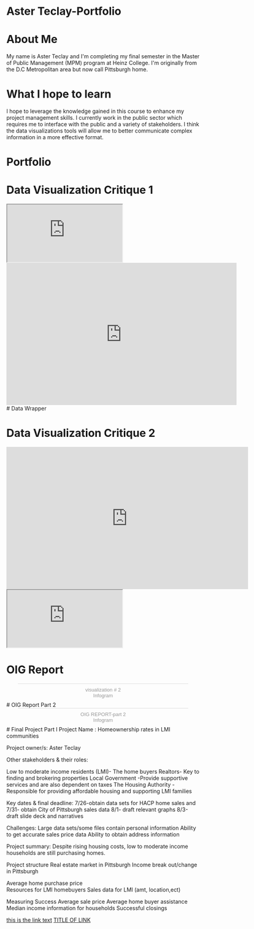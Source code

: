 # Aster Teclay-Portfolio
# About Me
My name is Aster Teclay and I'm completing my final semester in the  Master of Public Management (MPM) program at Heinz College. I'm originally from the D.C Metropolitan area but now call Pittsburgh home.
# What I hope to learn
I hope to leverage the knowledge  gained in this course to enhance my project management skills.  I currently work in the public sector which requires me to interface with the public  and a variety of stakeholders.  I think the data visualizations tools will allow me to better communicate complex information in a more effective format.  
# Portfolio 
# Data Visualization Critique 1 
<iframe src="https://docs.google.com/spreadsheets/d/e/2PACX-1vT3c6_3s9httNaE0yWzazpf53HjIpiDCLAVtMv1K36NmfsEVC9TQoaW3Qs5rcc4hdFL3qamHl50aOu4/pubhtml?widget=true&amp;headers=false"></iframe>
<iframe width="600" height="371" seamless frameborder="0" scrolling="no" src="https://docs.google.com/spreadsheets/d/e/2PACX-1vRBufCQu1n2y161QOkMxxWT2PNlzmeXpePLMG-IDTSPpbWjx3OnbquI_gloLOowXCyEyNTeFuZ3tCm4/pubchart?oid=424687397&amp;format=interactive"></iframe># Data Wrapper

# Data Visualization Critique 2 
<iframe width="629.5" height="371" seamless frameborder="0" scrolling="no" src="https://docs.google.com/spreadsheets/d/e/2PACX-1vRBufCQu1n2y161QOkMxxWT2PNlzmeXpePLMG-IDTSPpbWjx3OnbquI_gloLOowXCyEyNTeFuZ3tCm4/pubchart?oid=679074662&amp;format=interactive"></iframe> 
<iframe src="https://docs.google.com/spreadsheets/d/e/2PACX-1vRBufCQu1n2y161QOkMxxWT2PNlzmeXpePLMG-IDTSPpbWjx3OnbquI_gloLOowXCyEyNTeFuZ3tCm4/pubhtml?widget=true&amp;headers=false"></iframe>

# OIG Report 
<div class="infogram-embed" data-id="487d2f31-003d-4e8e-ac70-3025634c5dde" data-type="interactive" data-title="visualization # 2"></div><script>!function(e,t,s,i){var n="InfogramEmbeds",o=e.getElementsByTagName("script")[0],d=/^http:/.test(e.location)?"http:":"https:";if(/^\/{2}/.test(i)&&(i=d+i),window[n]&&window[n].initialized)window[n].process&&window[n].process();else if(!e.getElementById(s)){var r=e.createElement("script");r.async=1,r.id=s,r.src=i,o.parentNode.insertBefore(r,o)}}(document,0,"infogram-async","https://e.infogram.com/js/dist/embed-loader-min.js");</script><div style="padding:8px 0;font-family:Arial!important;font-size:13px!important;line-height:15px!important;text-align:center;border-top:1px solid #dadada;margin:0 30px"><a href="https://infogram.com/487d2f31-003d-4e8e-ac70-3025634c5dde" style="color:#989898!important;text-decoration:none!important;" target="_blank">visualization # 2</a><br><a href="https://infogram.com" style="color:#989898!important;text-decoration:none!important;" target="_blank" rel="nofollow">Infogram</a></div>
# OIG Report Part 2
<div class="infogram-embed" data-id="49f9b4cf-e0ed-4451-a90a-02eac9f781a0" data-type="interactive" data-title="OIG REPORT-part 2"></div><script>!function(e,t,s,i){var n="InfogramEmbeds",o=e.getElementsByTagName("script")[0],d=/^http:/.test(e.location)?"http:":"https:";if(/^\/{2}/.test(i)&&(i=d+i),window[n]&&window[n].initialized)window[n].process&&window[n].process();else if(!e.getElementById(s)){var r=e.createElement("script");r.async=1,r.id=s,r.src=i,o.parentNode.insertBefore(r,o)}}(document,0,"infogram-async","https://e.infogram.com/js/dist/embed-loader-min.js");</script><div style="padding:8px 0;font-family:Arial!important;font-size:13px!important;line-height:15px!important;text-align:center;border-top:1px solid #dadada;margin:0 30px"><a href="https://infogram.com/49f9b4cf-e0ed-4451-a90a-02eac9f781a0" style="color:#989898!important;text-decoration:none!important;" target="_blank">OIG REPORT-part 2</a><br><a href="https://infogram.com" style="color:#989898!important;text-decoration:none!important;" target="_blank" rel="nofollow">Infogram</a></div>
# Final Project Part I
Project Name : Homeownership rates in LMI communities

Project owner/s: Aster Teclay 

Other stakeholders & their roles:

Low to moderate income residents (LMI)- The home buyers
Realtors- Key to finding and brokering properties
Local Government -Provide supportive services and are also dependent on taxes
The Housing Authority -Responsible for providing affordable housing and supporting LMI families 

Key dates & final deadline:
7/26-obtain data sets for HACP home sales and 
7/31- obtain City of Pittsburgh sales data
8/1- draft relevant graphs
8/3-draft slide deck and narratives

Challenges:
Large data sets/some files contain personal information 
Ability to get accurate sales price data
Ability to obtain address information 

Project summary:
Despite rising housing costs, low to moderate income households are still purchasing homes.

Project structure
Real estate market in Pittsburgh
Income break out/change in Pittsburgh

Average home purchase price  
Resources for LMI homebuyers 
Sales data for  LMI (amt, location,ect)

Measuring Success
Average sale price 
Average home buyer assistance 
Median income information for households
Successful closings 

[this is the link text](/test.md)
[TITLE OF LINK](https://ateclay.github.io/Aster-T-classwork/FINAL/)
